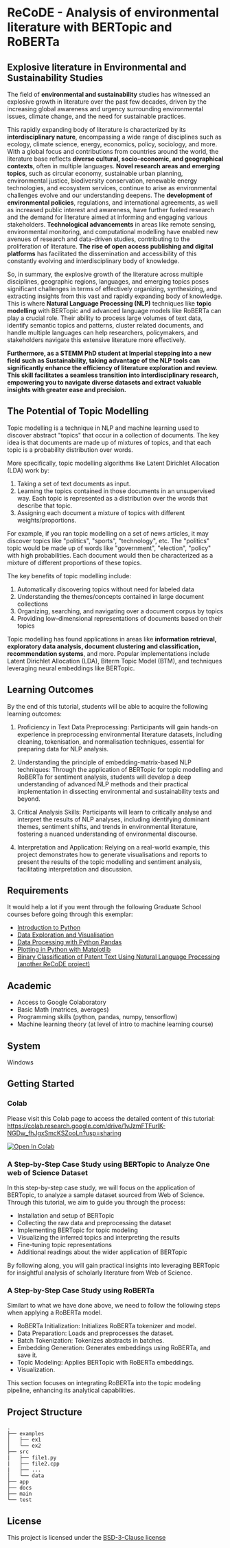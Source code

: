 # ReCoDE - Analysis of environmental literature with BERTopic and RoBERTa

## Explosive literature in Environmental and Sustainability Studies

The field of **environmental and sustainability** studies has witnessed an explosive growth in literature over the past few decades, driven by the increasing global awareness and urgency surrounding environmental issues, climate change, and the need for sustainable practices.

This rapidly expanding body of literature is characterized by its **interdisciplinary nature**, encompassing a wide range of disciplines such as ecology, climate science, energy, economics, policy, sociology, and more. With a global focus and contributions from countries around the world, the literature base reflects **diverse cultural, socio-economic, and geographical contexts**, often in multiple languages. **Novel research areas and emerging topics**, such as circular economy, sustainable urban planning, environmental justice, biodiversity conservation, renewable energy technologies, and ecosystem services, continue to arise as environmental challenges evolve and our understanding deepens. The **development of environmental policies**, regulations, and international agreements, as well as increased public interest and awareness, have further fueled research and the demand for literature aimed at informing and engaging various stakeholders. **Technological advancements** in areas like remote sensing, environmental monitoring, and computational modelling have enabled new avenues of research and data-driven studies, contributing to the proliferation of literature. **The rise of open access publishing and digital platforms** has facilitated the dissemination and accessibility of this constantly evolving and interdisciplinary body of knowledge.

So, in summary, the explosive growth of the literature across multiple disciplines, geographic regions, languages, and emerging topics poses significant challenges in terms of effectively organizing, synthesizing, and extracting insights from this vast and rapidly expanding body of knowledge. This is where **Natural Language Processing (NLP)** techniques like **topic modelling** with BERTopic and advanced language models like RoBERTa can play a crucial role. Their ability to process large volumes of text data, identify semantic topics and patterns, cluster related documents, and handle multiple languages can help researchers, policymakers, and stakeholders navigate this extensive literature more effectively.

**Furthermore, as a STEMM PhD student at Imperial stepping into a new field such as Sustainability, taking advantage of the NLP tools can significantly enhance the efficiency of literature exploration and review. This skill facilitates a seamless transition into interdisciplinary research, empowering you to navigate diverse datasets and extract valuable insights with greater ease and precision.**

## The Potential of Topic Modelling

Topic modelling is a technique in NLP and machine learning used to discover abstract "topics" that occur in a collection of documents. The key idea is that documents are made up of mixtures of topics, and that each topic is a probability distribution over words.

More specifically, topic modelling algorithms like Latent Dirichlet Allocation (LDA) work by:

1. Taking a set of text documents as input.
2. Learning the topics contained in those documents in an unsupervised way. Each topic is represented as a distribution over the words that describe that topic.
3. Assigning each document a mixture of topics with different weights/proportions.

For example, if you ran topic modelling on a set of news articles, it may discover topics like "politics", "sports", "technology", etc. The "politics" topic would be made up of words like "government", "election", "policy" with high probabilities. Each document would then be characterized as a mixture of different proportions of these topics.

The key benefits of topic modelling include:

1. Automatically discovering topics without need for labeled data
2. Understanding the themes/concepts contained in large document collections
3. Organizing, searching, and navigating over a document corpus by topics
4. Providing low-dimensional representations of documents based on their topics

Topic modelling has found applications in areas like **information retrieval, exploratory data analysis, document clustering and classification, recommendation systems**, and more. Popular implementations include Latent Dirichlet Allocation (LDA), Biterm Topic Model (BTM), and techniques leveraging neural embeddings like BERTopic.

## Learning Outcomes

By the end of this tutorial, students will be able to acquire the following learning outcomes:

1. Proficiency in Text Data Preprocessing: Participants will gain hands-on experience in preprocessing environmental literature datasets, including cleaning, tokenisation, and normalisation techniques, essential for preparing data for NLP analysis.

2. Understanding the principle of embedding-matrix-based NLP techniques: Through the application of BERTopic for topic modelling and RoBERTa for sentiment analysis, students will develop a deep understanding of advanced NLP methods and their practical implementation in dissecting environmental and sustainability texts and beyond.

3. Critical Analysis Skills: Participants will learn to critically analyse and interpret the results of NLP analyses, including identifying dominant themes, sentiment shifts, and trends in environmental literature, fostering a nuanced understanding of environmental discourse.

4. Interpretation and Application: Relying on a real-world example, this project demonstrates how to generate visualisations and reports to present the results of the topic modelling and sentiment analysis, facilitating interpretation and discussion.

## Requirements

It would help a lot if you went through the following Graduate School courses before going through this exemplar:
* [Introduction to Python](https://www.imperial.ac.uk/students/academic-support/graduate-school/professional-development/doctoral-students/research-computing-data-science/courses/intro-to-python/)
* [Data Exploration and Visualisation](https://www.imperial.ac.uk/students/academic-support/graduate-school/professional-development/doctoral-students/research-computing-data-science/courses/data-exploration-visualisation/)
* [Data Processing with Python Pandas](https://www.imperial.ac.uk/students/academic-support/graduate-school/professional-development/doctoral-students/research-computing-data-science/courses/data-processing-python-pandas/)
* [Plotting in Python with Matplotlib](https://www.imperial.ac.uk/students/academic-support/graduate-school/professional-development/doctoral-students/research-computing-data-science/courses/plotting-in-python-with-matplotlib/)
* [Binary Classification of Patent Text Using Natural Language Processing (another ReCoDE project)](https://github.com/ImperialCollegeLondon/ReCoDE-AIForPatents)

## Academic

* Access to Google Colaboratory
* Basic Math (matrices, averages)
* Programming skills (python, pandas, numpy, tensorflow)
* Machine learning theory (at level of intro to machine learning course)

## System

Windows

## Getting Started

### Colab

Please visit this Colab page to access the detailed content of this tutorial: https://colab.research.google.com/drive/1vJzmFTFurlK-NGDw_fhJgxSmcKSZooLn?usp=sharing

<a href="https://colab.research.google.com/drive/1vJzmFTFurlK-NGDw_fhJgxSmcKSZooLn#scrollTo=GWrz9R6rhhbc"> <img src="https://colab.research.google.com/assets/colab-badge.svg" alt="Open In Colab"/> </a>

### A Step-by-Step Case Study using BERTopic to Analyze One web of Science Dataset

In this step-by-step case study, we will focus on the application of BERTopic, to analyze a sample dataset sourced from Web of Science. Through this tutorial, we aim to guide you through the process:

 * Installation and setup of BERTopic
 * Collecting the raw data and preprocessing the dataset
 * Implementing BERTopic for topic modeling
 * Visualizing the inferred topics and interpreting the results
 * Fine-tuning topic representations
 * Additional readings about the wider application of BERTopic

By following along, you will gain practical insights into leveraging BERTopic for insightful analysis of scholarly literature from Web of Science.


### A Step-by-Step Case Study using RoBERTa

Similart to what we have done above, we need to follow the following steps when applying a RoBERTa model.

 * RoBERTa Initialization: Initializes RoBERTa tokenizer and model.
 * Data Preparation: Loads and preprocesses the dataset.
 * Batch Tokenization: Tokenizes abstracts in batches.
 * Embedding Generation: Generates embeddings using RoBERTa, and save it.
 * Topic Modeling: Applies BERTopic with RoBERTa embeddings.
 * Visualization.

This section focuses on integrating RoBERTa into the topic modeling pipeline, enhancing its analytical capabilities.






<!-- An overview of the files and folder in the exemplar.
Not all files and directories need to be listed, just the important
sections of your project, like the learning material, the code, the tests, etc.

A good starting point is using the command `tree` in a terminal(Unix),
copying its output and then removing the unimportant parts.

You can use ellipsis (...) to suggest that there are more files or folders
in a tree node.

-->

## Project Structure

```log
.
├── examples
│   ├── ex1
│   └── ex2
├── src
|   ├── file1.py
|   ├── file2.cpp
|   ├── ...
│   └── data
├── app
├── docs
├── main
└── test
```

<!-- Change this to your License. Make sure you have added the file on GitHub -->

## License

This project is licensed under the [BSD-3-Clause license](LICENSE.md)
